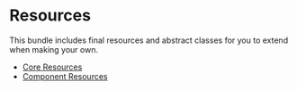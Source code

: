 # Resources

This bundle includes final resources and abstract classes for you to extend when making your own.

- [Core Resources](./core/index.md)
- [Component Resources](./components/index.md)
